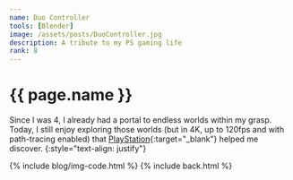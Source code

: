 ```yaml
---
name: Duo Controller
tools: [Blender]
image: /assets/posts/DuoController.jpg
description: A tribute to my PS gaming life
rank: 8
---
```


# {{ page.name }}
Since I was 4, I already had a portal to endless worlds within my grasp. Today, I still enjoy exploring those worlds (but in 4K, up to 120fps and with path-tracing enabled) that [PlayStation](https://www.playstation.com){:target="_blank"} helped me discover.
{:style="text-align: justify"}

{% include blog/img-code.html %}
{% include back.html %}
